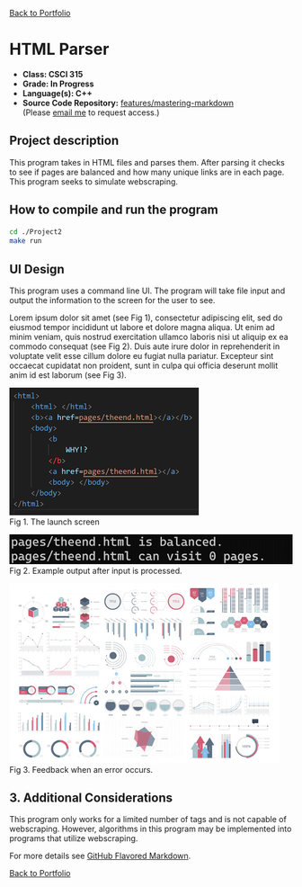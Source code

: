 [Back to Portfolio](./)

 HTML Parser
===============

-   **Class: CSCI 315** 
-   **Grade: In Progress** 
-   **Language(s): C++** 
-   **Source Code Repository:** [features/mastering-markdown](https://guides.github.com/features/mastering-markdown/)  
    (Please [email me](mailto:example@csustudent.net?subject=GitHub%20Access) to request access.)

## Project description

This program takes in HTML files and parses them. After parsing it checks to see if pages are balanced and how many unique links are in each page. This program seeks to simulate webscraping.

## How to compile and run the program

```bash
cd ./Project2
make run
```

## UI Design

This program uses a command line UI. The program will take file input and output the information to the screen for the user to see.

Lorem ipsum dolor sit amet (see Fig 1), consectetur adipiscing elit, sed do eiusmod tempor incididunt ut labore et dolore magna aliqua. Ut enim ad minim veniam, quis nostrud exercitation ullamco laboris nisi ut aliquip ex ea commodo consequat (see Fig 2). Duis aute irure dolor in reprehenderit in voluptate velit esse cillum dolore eu fugiat nulla pariatur. Excepteur sint occaecat cupidatat non proident, sunt in culpa qui officia deserunt mollit anim id est laborum (see Fig 3).

![screenshot](images/HTML.png)  
Fig 1. The launch screen

![screenshot](images/ParsingEnd.png)  
Fig 2. Example output after input is processed.

![screenshot](images/dummy_thumbnail.jpg)  
Fig 3. Feedback when an error occurs.

## 3. Additional Considerations

This program only works for a limited number of tags and is not capable of webscraping. However, algorithms in this program may be implemented into programs that utilize webscraping.

For more details see [GitHub Flavored Markdown](https://guides.github.com/features/mastering-markdown/).

[Back to Portfolio](./)
